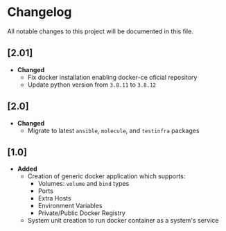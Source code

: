 # **Changelog**

All notable changes to this project will be documented in this file.

## **[2.01]**

- **Changed**
  - Fix docker installation enabling docker-ce oficial repository
  - Update python version from `3.8.11` to `3.8.12`

## **[2.0]**

- **Changed**
  - Migrate to latest `ansible`, `molecule`, and `testinfra` packages

## **[1.0]**

- **Added**
  - Creation of generic docker application which supports:
    - Volumes: `volume` and `bind` types
    - Ports
    - Extra Hosts
    - Environment Variables
    - Private/Public Docker Registry
  - System unit creation to run docker container as a system's service
